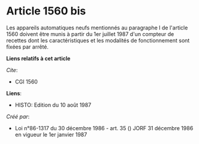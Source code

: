 # Article 1560 bis

Les appareils automatiques neufs mentionnés au paragraphe I de l'article 1560 doivent être munis à partir du 1er juillet 1987
d'un compteur de recettes dont les caractéristiques et les modalités de fonctionnement sont fixées par arrêté.

**Liens relatifs à cet article**

_Cite_:

  - CGI 1560

**Liens**:

  - HISTO: Edition du 10 août 1987

_Créé par_:

  - Loi n°86-1317 du 30 décembre 1986 - art. 35 () JORF 31 décembre 1986 en vigueur le 1er janvier 1987
